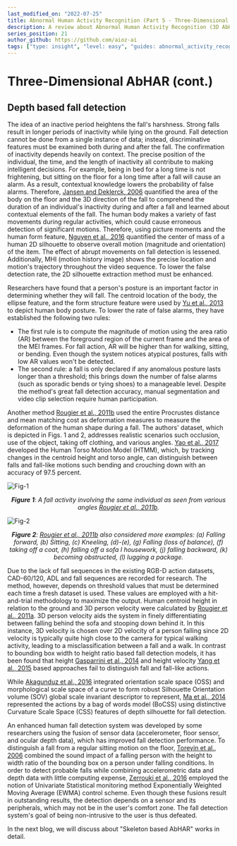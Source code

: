 ```yaml
---  
last_modified_on: "2022-07-25"
title: Abnormal Human Activity Recognition (Part 5 - Three-Dimensional AbHAR) (cont.)
description: A review about Abnormal Human Activity Recognition (3D AbHAR) (cont.).
series_position: 21
author_github: https://github.com/aioz-ai
tags: ["type: insight", "level: easy", "guides: abnormal_activity_recognition"]
---  
```

# Three-Dimensional AbHAR  (cont.)
  
## Depth based fall detection

The idea of an inactive period heightens the fall's harshness. Strong falls result in longer periods of inactivity while lying on the ground. Fall detection cannot be done from a single instance of data; instead, discriminative features must be examined both during and after the fall. The confirmation of inactivity depends heavily on context. The precise position of the individual, the time, and the length of inactivity all contribute to making intelligent decisions. For example, being in bed for a long time is not frightening, but sitting on the floor for a long time after a fall will cause an alarm. As a result, contextual knowledge lowers the probability of false alarms. Therefore, [Jansen and Deklerck, 2006](https://ieeexplore.ieee.org/abstract/document/4205148) quantified the area of the body on the floor and the 3D direction of the fall to comprehend the duration of an individual's inactivity during and after a fall and learned about contextual elements of the fall. The human body makes a variety of fast movements during regular activities, which could cause erroneous detection of significant motions.  Therefore, using picture moments and the human form feature, [Nguyen et al., 2016](https://dl.acm.org/doi/10.1145/3011077.3011103) quantified the center of mass of a human 2D silhouette to observe overall motion (magnitude and orientation) of the item. The effect of abrupt movements on fall detection is lessened. Additionally, MHI (motion history image) shows the precise location and motion's trajectory throughout the video sequence. To lower the false detection rate, the 2D silhouette extraction method must be enhanced.

Researchers have found that a person's posture is an important factor in determining whether they will fall. The centroid location of the body, the ellipse feature, and the form structure feature were used by [Yu et al., 2013](https://ieeexplore.ieee.org/document/6566012) to depict human body posture. To lower the rate of false alarms, they have established the following two rules:

- The first rule is to compute the magnitude of motion using the area ratio (AR) between the foreground region of the current frame and the area of the MEI frames. For fall action, AR will be higher than for walking, sitting, or bending. Even though the system notices atypical postures, falls with low AR values won't be detected.
- The second rule: a fall is only declared if any anomalous posture lasts longer than a threshold; this brings down the number of false alarms (such as sporadic bends or tying shoes) to a manageable level. Despite the method's great fall detection accuracy, manual segmentation and video clip selection require human participation.

Another method [Rougier et al., 2011b](https://ieeexplore.ieee.org/document/5733403) used the entire Procrustes distance and mean matching cost as deformation measures to measure the deformation of the human shape during a fall. The authors' dataset, which is depicted in Figs. 1 and 2, addresses realistic scenarios such occlusion, use of the object, taking off clothing, and various angles. [Yao et al., 2017](https://www.mdpi.com/2076-3417/7/10/993) developed the Human Torso Motion Model (HTMM), which, by tracking changes in the centroid height and torso angle, can distinguish between falls and fall-like motions such bending and crouching down with an accuracy of 97.5 percent.

![Fig-1](https://drive.google.com/uc?export=view&id=1SUU13LPkkfTzKjd8anHpIo8tBTPaIqZ2) *<center>**Figure 1**:  A fall activity involving the same individual as seen from various angles [Rougier et al., 2011b](https://ieeexplore.ieee.org/document/5733403).</center>*

![Fig-2](https://drive.google.com/uc?export=view&id=1r7X2neg9gSdjNVgsC5p2TVJiic634Ltg) *<center>**Figure 2**:  [Rougier et al., 2011b](https://ieeexplore.ieee.org/document/5733403) also considered more examples: (a) Falling forward, (b) Sitting, (c) Kneeling, (d)-(e), (g) Falling (loss of balance), (f) taking off a coat, (h) falling off a sofa I housework, (j) falling backward, (k) becoming obstructed, (l) lugging a package.</center>*

Due to the lack of fall sequences in the existing RGB-D action datasets, CAD-60/120, ADL and fall sequences are recorded for research. The method, however, depends on threshold values that must be determined each time a fresh dataset is used. These values are employed with a hit-and-trial methodology to maximize the output. Human centroid height in relation to the ground and 3D person velocity were calculated by [Rougier et al., 2011a](https://link.springer.com/chapter/10.1007/978-3-642-21535-3_16). 3D person velocity aids the system in finely differentiating between falling behind the sofa and stooping down behind it. In this instance, 3D velocity is chosen over 2D velocity of a person falling since 2D velocity is typically quite high close to the camera for typical walking activity, leading to a misclassification between a fall and a walk. In contrast to bounding box width to height ratio based fall detection models, it has been found that height [Gasparrini et al., 2014](https://www.mdpi.com/1424-8220/14/2/2756) and height velocity [Yang et al., 2015](https://www.mdpi.com/1424-8220/15/9/23004) based approaches fail to distinguish fall and fall-like actions.

While [Akagunduz et al., 2016](https://ieeexplore.ieee.org/document/7471440) integrated orientation scale space (OSS) and morphological scale space of a curve to form robust Silhouette Orientation volume (SOV) global scale invariant descriptor to represent, [Ma et al., 2014](https://ieeexplore.ieee.org/stamp/stamp.jsp?arnumber=6730899) represented the actions by a bag of words model (BoCSS) using distinctive Curvature Scale Space (CSS) features of depth silhouette for fall detection.

An enhanced human fall detection system was developed by some researchers using the fusion of sensor data (accelerometer, floor sensor, and ocular depth data), which has improved fall detection performance. To distinguish a fall from a regular sitting motion on the floor, [Toreyin et al., 2006](https://link.springer.com/chapter/10.1007/11573425_21) combined the sound impact of a falling person with the height to width ratio of the bounding box on a person under falling conditions. In order to detect probable falls while combining accelerometric data and depth data with little computing expense, [Zerrouki et al., 2016](https://link.springer.com/article/10.1007/s10916-016-0639-6) employed the notion of Univariate Statistical monitoring method Exponentially Weighted Moving Average (EWMA) control scheme. Even though these fusions result in outstanding results, the detection depends on a sensor and its peripherals, which may not be in the user's comfort zone. The fall detection system's goal of being non-intrusive to the user is thus defeated.

In the next blog, we will discuss about "Skeleton based AbHAR" works in detail.